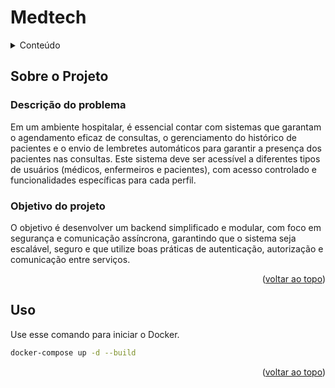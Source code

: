 # Medtech

<details>
  <summary>Conteúdo</summary>
    <ol>
        <li><a href="#sobre-o-projeto">Sobre o Projeto</a></li>
        <li><a href="#uso">Uso</a></li>
    </ol>
</details>

## Sobre o Projeto

### Descrição do problema  

Em um ambiente hospitalar, é essencial contar com sistemas que garantam o agendamento eficaz de consultas, o gerenciamento do histórico de pacientes e o envio de lembretes automáticos para garantir a presença dos pacientes nas consultas. Este sistema deve ser acessível a diferentes tipos de usuários (médicos, enfermeiros e pacientes), com acesso controlado e funcionalidades específicas para cada perfil.

### Objetivo do projeto 

O objetivo é desenvolver um backend simplificado e modular, com foco em segurança e comunicação assíncrona, garantindo que o sistema seja escalável, seguro e que utilize boas práticas de autenticação, autorização e comunicação entre serviços.

<p align="right">(<a href="#readme-top">voltar ao topo</a>)</p>

## Uso

Use esse comando para iniciar o Docker.

```sh
docker-compose up -d --build
```

<p align="right">(<a href="#readme-top">voltar ao topo</a>)</p>
